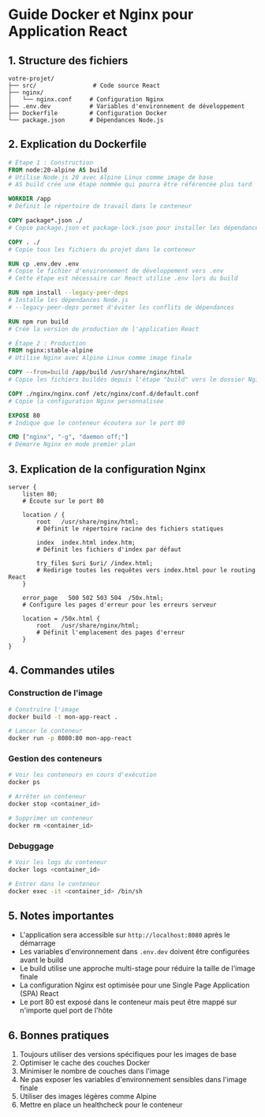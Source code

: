 # Guide Docker et Nginx pour Application React

## 1. Structure des fichiers

```plaintext
votre-projet/
├── src/                # Code source React
├── nginx/
│   └── nginx.conf     # Configuration Nginx
├── .env.dev           # Variables d'environnement de développement
├── Dockerfile         # Configuration Docker
└── package.json       # Dépendances Node.js
```

## 2. Explication du Dockerfile

```dockerfile
# Étape 1 : Construction
FROM node:20-alpine AS build
# Utilise Node.js 20 avec Alpine Linux comme image de base
# AS build crée une étape nommée qui pourra être référencée plus tard

WORKDIR /app
# Définit le répertoire de travail dans le conteneur

COPY package*.json ./
# Copie package.json et package-lock.json pour installer les dépendances

COPY . ./
# Copie tous les fichiers du projet dans le conteneur

RUN cp .env.dev .env
# Copie le fichier d'environnement de développement vers .env
# Cette étape est nécessaire car React utilise .env lors du build

RUN npm install --legacy-peer-deps
# Installe les dépendances Node.js
# --legacy-peer-deps permet d'éviter les conflits de dépendances

RUN npm run build
# Crée la version de production de l'application React

# Étape 2 : Production
FROM nginx:stable-alpine
# Utilise Nginx avec Alpine Linux comme image finale

COPY --from=build /app/build /usr/share/nginx/html
# Copie les fichiers buildés depuis l'étape "build" vers le dossier Nginx

COPY ./nginx/nginx.conf /etc/nginx/conf.d/default.conf
# Copie la configuration Nginx personnalisée

EXPOSE 80
# Indique que le conteneur écoutera sur le port 80

CMD ["nginx", "-g", "daemon off;"]
# Démarre Nginx en mode premier plan
```

## 3. Explication de la configuration Nginx

```nginx
server {
    listen 80;
    # Écoute sur le port 80

    location / {
        root   /usr/share/nginx/html;
        # Définit le répertoire racine des fichiers statiques
        
        index  index.html index.htm;
        # Définit les fichiers d'index par défaut
        
        try_files $uri $uri/ /index.html;
        # Redirige toutes les requêtes vers index.html pour le routing React
    }

    error_page   500 502 503 504  /50x.html;
    # Configure les pages d'erreur pour les erreurs serveur
    
    location = /50x.html {
        root   /usr/share/nginx/html;
        # Définit l'emplacement des pages d'erreur
    }
}
```

## 4. Commandes utiles

### Construction de l'image
```bash
# Construire l'image
docker build -t mon-app-react .

# Lancer le conteneur
docker run -p 8080:80 mon-app-react
```

### Gestion des conteneurs
```bash
# Voir les conteneurs en cours d'exécution
docker ps

# Arrêter un conteneur
docker stop <container_id>

# Supprimer un conteneur
docker rm <container_id>
```

### Debuggage
```bash
# Voir les logs du conteneur
docker logs <container_id>

# Entrer dans le conteneur
docker exec -it <container_id> /bin/sh
```

## 5. Notes importantes

- L'application sera accessible sur `http://localhost:8080` après le démarrage
- Les variables d'environnement dans `.env.dev` doivent être configurées avant le build
- Le build utilise une approche multi-stage pour réduire la taille de l'image finale
- La configuration Nginx est optimisée pour une Single Page Application (SPA) React
- Le port 80 est exposé dans le conteneur mais peut être mappé sur n'importe quel port de l'hôte

## 6. Bonnes pratiques

1. Toujours utiliser des versions spécifiques pour les images de base
2. Optimiser le cache des couches Docker
3. Minimiser le nombre de couches dans l'image
4. Ne pas exposer les variables d'environnement sensibles dans l'image finale
5. Utiliser des images légères comme Alpine
6. Mettre en place un healthcheck pour le conteneur

